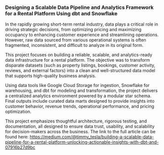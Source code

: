 ### Designing a Scalable Data Pipeline and Analytics Framework for a Rental Platform Using dbt and Snowflake

In the rapidly growing short-term rental industry, data plays a critical role in driving strategic decisions, from optimizing pricing and maximizing occupancy to enhancing customer experience and streamlining operations. However, raw data sourced from various operational systems is often fragmented, inconsistent, and difficult to analyze in its original form.

This project focuses on building a reliable, scalable, and analytics-ready data infrastructure for a rental platform. The objective was to transform disparate datasets (such as property listings, bookings, customer activity, reviews, and external factors) into a clean and well-structured data model that supports high-quality business analysis.

Using data tools like Google Cloud Storage for ingestion, Snowflake for warehousing, and dbt for modeling and transformation, the project delivers a centralized analytics environment powered by a modular star schema. Final outputs include curated data marts designed to provide insights into customer behavior, revenue trends, operational performance, and pricing optimization.

This project emphasizes thoughtful architecture, rigorous testing, and documentation, all designed to ensure data trust, usability, and scalability for decision-makers across the business. The link to the full article can be found here: https://medium.com/@timmy_tesla/building-a-scalable-data-pipeline-for-a-rental-platform-unlocking-actionable-insights-with-dbt-and-07916b27d9bc

